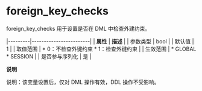 foreign_key_checks
==================

foreign_key_checks 用于设置是否在 DML 中检查外建约束。

|---------|------------------------|
| **属性**  | **描述**                 |
| 参数类型    | bool                   |
| 默认值     | 1                      |
| 取值范围    | * 0：不检查外键约束 * 1：检查外键约束 |
| 生效范围    | * GLOBAL * SESSION     |
| 是否参与序列化 | 是                      |

**说明**

说明：该变量设置后，仅对 DML 操作有效，DDL 操作不受影响。

